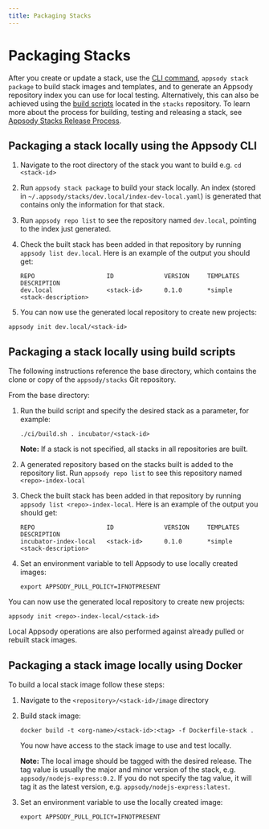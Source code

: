 ```yaml
---
title: Packaging Stacks
---
```


# Packaging Stacks

After you create or update a stack, use the [CLI command](/docs/stacks/package#building-a-stack-locally-using-the-appsody-cli), ```appsody stack package``` to build stack images and templates, and to generate an Appsody repository index you can use for local testing. Alternatively, this can also be achieved using the [build scripts](/docs/stacks/package/docs/stacks/package#building-a-stack-locally-using-build-scripts) located in the `stacks` repository. To learn more about the process for building, testing and releasing a stack, see [Appsody Stacks Release Process](https://github.com/appsody/stacks/blob/master/RELEASE.md#appsody-stacks-release-process---technical-overview).

## Packaging a stack locally using the Appsody CLI

1. Navigate to the root directory of the stack you want to build e.g. ```cd <stack-id>```

2. Run ```appsody stack package``` to build your stack locally. An index (stored in ```~/.appsody/stacks/dev.local/index-dev-local.yaml```) is generated that contains only the information for that stack.

3. Run ```appsody repo list``` to see the repository named `dev.local`, pointing to the index just generated.

4. Check the built stack has been added in that repository by running `appsody list dev.local`. Here is an example of the output you should get: 
    ```
    REPO            	    ID            	VERSION  	TEMPLATES        	DESCRIPTION                      
    dev.local	            <stack-id>	    0.1.0     	*simple	            <stack-description>
    ```

5. You can now use the generated local repository to create new projects:
```
appsody init dev.local/<stack-id>
```


## Packaging a stack locally using build scripts

The following instructions reference the base directory, which contains the clone or copy of the `appsody/stacks` Git repository.

From the base directory:

1. Run the build script and specify the desired stack as a parameter, for example:
    ```
    ./ci/build.sh . incubator/<stack-id>
    ```

    **Note:** If a stack is not specified, all stacks in all repositories are built.

2. A generated repository based on the stacks built is added to the repository list. Run ```appsody repo list``` to see this repository named `<repo>-index-local`

3. Check the built stack has been added in that repository by running `appsody list <repo>-index-local`. Here is an example of the output you should get:
    ```
    REPO            	    ID            	VERSION  	TEMPLATES        	DESCRIPTION
    incubator-index-local	<stack-id>	    0.1.0    	*simple	            <stack-description>
    ```

4. Set an environment variable to tell Appsody to use locally created images:
    ```
    export APPSODY_PULL_POLICY=IFNOTPRESENT
    ```

You can now use the generated local repository to create new projects:
```
appsody init <repo>-index-local/<stack-id>
```

Local Appsody operations are also performed against already pulled or rebuilt stack images.

## Packaging a stack image locally using Docker

To build a local stack image follow these steps:

1. Navigate to the `<repository>/<stack-id>/image` directory

2. Build stack image:
    ```
    docker build -t <org-name>/<stack-id>:<tag> -f Dockerfile-stack .
    ```

    You now have access to the stack image to use and test locally.

    **Note:** The local image should be tagged with the desired release. The tag value is usually the major and minor version of the stack, e.g. `appsody/nodejs-express:0.2`. If you do not specify the tag value, it will tag it as the latest version, e.g. `appsody/nodejs-express:latest`.

3. Set an environment variable to use the locally created image:
    ```
    export APPSODY_PULL_POLICY=IFNOTPRESENT
    ```